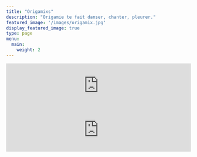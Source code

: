 ```yaml
---
title: "Origamixs"
description: "Origamie te fait danser, chanter, pleurer."
featured_image: '/images/origamix.jpg'
display_featured_image: true
type: page
menu:
  main:
    weight: 2
---
```


<iframe 
	width="100%" 
	height="120" 
	src="https://www.mixcloud.com/widget/iframe/?hide_cover=1&feed=%2FORIGAMIE%2Forigamix-1%2F" 
	frameborder="0" >
</iframe>

<iframe 
	width="100%" 
	height="120" 
	src="https://www.mixcloud.com/widget/iframe/?hide_cover=1&feed=%2FORIGAMIE%2Forigamix-2%2F" 
	frameborder="0" >
</iframe>
